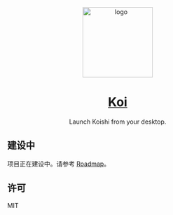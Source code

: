 <div align="center">
  <a href="https://koishi.js.org/manual/starter/desktop.html" target="_blank">
    <img width="160" src="https://koishi.js.org/koishi.png" alt="logo">
  </a>
  <h1 id="koishi"><a href="https://koishi.js.org/manual/starter/desktop.html" target="_blank">Koi</a></h1>
  <p>Launch Koishi from your desktop.</p>

</div>

## 建设中

项目正在建设中。请参考 [Roadmap](https://github.com/orgs/koishijs/projects/1)。

## 许可

MIT
